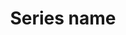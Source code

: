---
title: 'Series name'
field: 'dcterms.isPartOf'
slug: 'global-series-name'
description: 'A related resource or series of resources in which the described resource is physically or logically included.'
comment: 'Only if explicitly mentioned on the resource'
required: False
module: 'Provenance'
cluster: 'Global'
policy: 'Free value. Single value only.'
---
